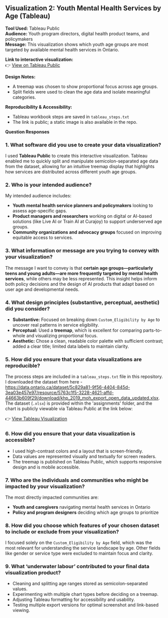 ## Visualization 2: Youth Mental Health Services by Age (Tableau)

**Tool Used:** Tableau Public  
**Audience:** Youth program directors, digital health product teams, and policymakers  
**Message:** This visualization shows which youth age groups are most targeted by available mental health services in Ontario.

**Link to interactive visualization:**  
👉 [View on Tableau Public](https://public.tableau.com/app/profile/sharon.jacob5156/viz/YouthMentalHealthServicesbyAge/YouthMentalHealthServicesbyAgeOntario?publish=yes)

**Design Notes:**  
- A treemap was chosen to show proportional focus across age groups.
- Split fields were used to clean the age data and isolate meaningful categories.

**Reproducibility & Accessibility:**  
- Tableau workbook steps are saved in `tableau_steps.txt`
- The link is public; a static image is also available in the repo.

**Question Responses**
### 1. What software did you use to create your data visualization?
I used **Tableau Public** to create this interactive visualization. Tableau enabled me to quickly split and manipulate semicolon-separated age data from the dataset, allowing for an intuitive treemap display that highlights how services are distributed across different youth age groups.

### 2. Who is your intended audience?
My intended audience includes:
- **Youth mental health service planners and policymakers** looking to assess age-specific gaps.
- **Product managers and researchers** working on digital or AI-based solutions (like Live AI or Train AI at Curajoy) to support underserved age groups.
- **Community organizations and advocacy groups** focused on improving equitable access to services.

### 3. What information or message are you trying to convey with your visualization?
The message I want to convey is that **certain age groups—particularly teens and young adults—are more frequently targeted by mental health services**, while others may be less represented. This insight helps inform both policy decisions and the design of AI products that adapt based on user age and developmental needs.

### 4. What design principles (substantive, perceptual, aesthetic) did you consider?
- **Substantive:** Focused on breaking down `Custom_Eligibility by Age` to uncover real patterns in service eligibility.
- **Perceptual:** Used a **treemap**, which is excellent for comparing parts-to-whole and visualizing proportional focus.
- **Aesthetic:** Chose a clean, readable color palette with sufficient contrast; added a clear title; limited data labels to maintain clarity.


### 5. How did you ensure that your data visualizations are reproducible?
The process steps are included in a `tableau_steps.txt` file in this repository. I downloaded the dataset from here - https://data.ontario.ca/dataset/5c829a81-9f56-4404-845d-3ea03e457e97/resource/5763c1f5-3228-4621-affd-44663b609f29/download/khp_2019_moh_export_open_data_updated.xlsx. 
The dataset (`.xlsx`) is provided within the 'assignments' folder, and the chart is publicly viewable via Tableau Public at the link below:

👉 [View Tableau Visualization](https://public.tableau.com/app/profile/sharon.jacob5156/viz/YouthMentalHealthServicesbyAge/YouthMentalHealthServicesbyAgeOntario?publish=yes)

### 6. How did you ensure that your data visualization is accessible?
- I used high-contrast colors and a layout that is screen-friendly.
- Data values are represented visually and textually for screen readers.
- The treemap is published on Tableau Public, which supports responsive design and is mobile accessible.

### 7. Who are the individuals and communities who might be impacted by your visualization?
The most directly impacted communities are:
- **Youth and caregivers** navigating mental health services in Ontario
- **Policy and program designers** deciding which age groups to prioritize

### 8. How did you choose which features of your chosen dataset to include or exclude from your visualization?
I focused solely on the `Custom_Eligibility by Age` field, which was the most relevant for understanding the service landscape by age. Other fields like gender or service type were excluded to maintain focus and clarity.

### 9. What ‘underwater labour’ contributed to your final data visualization product?
- Cleaning and splitting age ranges stored as semicolon-separated values.
- Experimenting with multiple chart types before deciding on a treemap.
- Adjusting Tableau formatting for accessibility and usability.
- Testing multiple export versions for optimal screenshot and link-based viewing.
